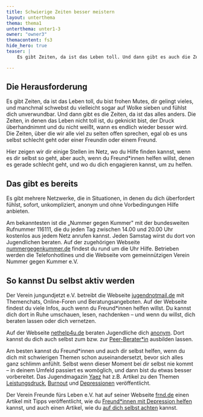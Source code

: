 ```yaml
---
title: Schwierige Zeiten besser meistern
layout: unterthema
thema: thema1
unterthema: unter1-3
owner: "owner3"
themacontent: fs3
hide_hero: true
teaser: |
    Es gibt Zeiten, da ist das Leben toll. Und dann gibt es auch die Zeiten, da ist das alles anders. So kannst du mit ihnen umgehen.

---
```


## Die Herausforderung
Es gibt Zeiten, da ist das Leben toll, du bist frohen Mutes, dir gelingt vieles, und manchmal schwebst du vielleicht sogar auf Wolke sieben und fühlst dich unverwundbar. Und dann gibt es die Zeiten, da ist das alles anders. Die Zeiten, in denen das Leben nicht toll ist, du geknickt bist, der Druck überhandnimmt und du nicht weißt, wann es endlich wieder besser wird. Die Zeiten, über die wir alle viel zu selten offen sprechen, egal ob es uns selbst schlecht geht oder einer Freundin oder einem Freund.

Hier zeigen wir dir einige Stellen im Netz, wo du Hilfe finden kannst, wenn es dir selbst so geht, aber auch, wenn du Freund\*innen helfen willst, denen es gerade schlecht geht, und wo du dich engagieren kannst, um zu helfen.

## Das gibt es bereits
Es gibt mehrere Netzwerke, die in Situationen, in denen du dich überfordert fühlst, sofort, unkompliziert, anonym und ohne Vorbedingungen Hilfe anbieten.

Am bekanntesten ist die „Nummer gegen Kummer" mit der bundesweiten Rufnummer 116111, die du jeden Tag zwischen 14.00 und 20.00 Uhr kostenlos aus jedem Netz anrufen kannst. Jeden Samstag wirst du dort von Jugendlichen beraten. Auf der zugehörigen Webseite [nummergegenkummer.de](https://www.nummergegenkummer.de/) findest du rund um die Uhr Hilfe. Betrieben werden die Telefonhotlines und die Webseite vom gemeinnützigen Verein Nummer gegen Kummer e.V.

## So kannst Du selbst aktiv werden
Der Verein jungundjetzt e.V. betreibt die Webseite [jugendnotmail.de](https://www.jugendnotmail.de/) mit Themenchats, Online-Foren und Beratungsangeboten. Auf der Webseite findest du viele Infos, auch wenn du Freund\*innen helfen willst. Du kannst dich dort in Ruhe umschauen, lesen, nachdenken – und wenn du willst, dich beraten lassen oder dich vernetzen.

Auf der Webseite [nethelp4u.de](https://www.nethelp4u.de/) beraten Jugendliche dich [anonym](https://nethelp4u.beranet.info/e-mailberatung.html?no_cache=1). Dort kannst du dich auch selbst zum bzw. zur [Peer-Berater*in](https://www.nethelp4u.de/ausbildung/) ausbilden lassen.

Am besten kannst du Freund\*innen und auch dir selbst helfen, wenn du dich mit schwierigen Themen schon auseinandersetzt, bevor sich alles ganz schlimm anfühlt. Selbst wenn dieser Moment bei dir selbst nie kommt – in deinem Umfeld passiert es womöglich, und dann bist du etwas besser vorbereitet. Das Jugendmagazin [Yaez](https://www.yaez.de/) hat z.B. Artikel zu den Themen [Leistungsdruck](https://www.yaez.de/schule/leistungsdruck-statt-neuer-ideen-killt-schule-unsere-kreativitaet/), [Burnout](https://www.yaez.de/schule/burnout-wenn-der-schulstress-krank-macht/) und [Depressionen](https://www.yaez.de/leben/soziale-phobien-die-angst-gehrt-zu-mir/) veröffentlicht.

Der Verein Freunde fürs Leben e.V. hat auf seiner Webseite [frnd.de](https://www.frnd.de/) einen Artikel mit Tipps veröffentlicht, wie du [Freund*innen mit Depression helfen](https://www.frnd.de/wie-ich-einem-freund-helfen-kann/) kannst, und auch einen Artikel, wie du [auf dich selbst achten](https://www.frnd.de/wie-ich-auf-mich-selbst-achten-kann/) kannst.